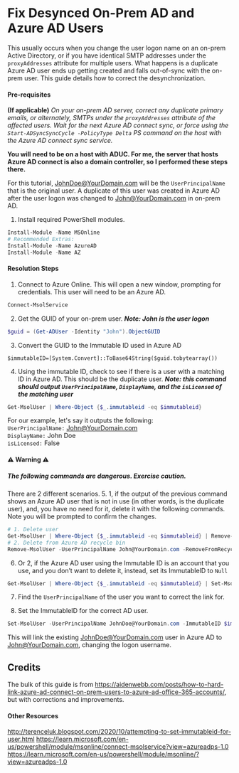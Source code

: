 # Fix Desynced On-Prem AD and Azure AD Users
This usually occurs when you change the user logon name on an on-prem Active Directory, or if you have identical SMTP addresses under the `proxyAddresses` attribute for multiple users.
What happens is a duplicate Azure AD user ends up getting created and falls out-of-sync with the on-prem user. This guide details how to correct the desynchronization.

#### Pre-requisites
**(If applicable)** *On your on-prem AD server, correct any duplicate primary emails, or alternately, SMTPs under the `proxyAddresses` attribute of the affected users. Wait for the next Azure AD connect sync, or force using the `Start-ADSyncSyncCycle -PolicyType Delta` PS command on the host with the Azure AD connect sync service.*


**You will need to be on a host with ADUC. For me, the server that hosts Azure AD connect is also a domain controller, so I performed these steps there.**  

For this tutorial, JohnDoe@YourDomain.com will be the `UserPrincipalName` that is the original user. A duplicate of this user was created in Azure AD after the user logon was changed to John@YourDomain.com in on-prem AD.  

1. Install required PowerShell modules.
```PowerShell
Install-Module -Name MSOnline
# Recommended Extras:
Install-Module -Name AzureAD
Install-Module -Name AZ
```

#### Resolution Steps
1. Connect to Azure Online. This will open a new window, prompting for credentials. This user will need to be an Azure AD.
```PowerShell
Connect-MsolService
```
2. Get the GUID of your on-prem user. *__Note: John is the user logon__*
```PowerShell
$guid = (Get-ADUser -Identity "John").ObjectGUID
```
3. Convert the GUID to the Immutable ID used in Azure AD
```
$immutableID=[System.Convert]::ToBase64String($guid.tobytearray())
```
4. Using the immutable ID, check to see if there is a user with a matching ID in Azure AD. This should be the duplicate user. *__Note: this command should output `UserPrincipalName`, `DisplayName`, and the `isLicensed` of the matching user__*
```PowerShell
Get-MsolUser | Where-Object {$_.immutableid -eq $immutableid}
```
For our example, let's say it outputs the following:  
`UserPrincipalName:` John@YourDomain.com  
`DisplayName:` John Doe  
`isLicensed:` False
#### ⚠️ Warning ⚠️
##### The following commands are dangerous. Exercise caution.

There are 2 different scenarios.
5. 1, if the output of the previous command shows an Azure AD user that is not in use (in other words, is the duplicate user), and, you have no need for it, delete it with the following commands. Note you will be prompted to confirm the changes.
```PowerShell
# 1. Delete user
Get-MsolUser | Where-Object {$_.immutableid -eq $immutableid} | Remove-MsolUser
# 2. Delete from Azure AD recycle bin
Remove-MsolUser -UserPrincipalName John@YourDomain.com -RemoveFromRecycleBin
```
6. Or 2, if the Azure AD user using the Immutable ID is an account that you use, and you don’t want to delete it, instead, set its ImmutableID to `Null`  
```PowerShell
Get-MsolUser | Where-Object {$_.immutableid -eq $immutableid} | Set-MsolUser -ImmutableId $null
```
7. Find the `UserPrincipalName` of the user you want to correct the link for.

8. Set the ImmutableID for the correct AD user.
```PowerShell
Set-MsolUser -UserPrincipalName JohnDoe@YourDomain.com -ImmutableID $immutableid
```
This will link the existing JohnDoe@YourDomain.com user in Azure AD to John@YourDomain.com, changing the logon username.






## Credits
The bulk of this guide is from https://aidenwebb.com/posts/how-to-hard-link-azure-ad-connect-on-prem-users-to-azure-ad-office-365-accounts/, but with corrections and improvements.  

#### Other Resources  
http://terenceluk.blogspot.com/2020/10/attempting-to-set-immutableid-for-user.html
https://learn.microsoft.com/en-us/powershell/module/msonline/connect-msolservice?view=azureadps-1.0  
https://learn.microsoft.com/en-us/powershell/module/msonline/?view=azureadps-1.0
